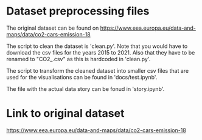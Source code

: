 # Dataset preprocessing files
The original dataset can be found on
    https://www.eea.europa.eu/data-and-maps/data/co2-cars-emission-18

The script to clean the dataset is 'clean.py'. Note that you would have to
download the csv files for the years 2015 to 2021. Also that they have to
be renamed to "CO2_<year>.csv" as this is hardcoded in 'clean.py'.

The script to transform the cleaned dataset into smaller csv files that are
used for the visualisations can be found in 'docs/test.ipynb'.

The file with the actual data story can be fonud in 'story.ipynb'.


# Link to original dataset
https://www.eea.europa.eu/data-and-maps/data/co2-cars-emission-18
